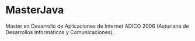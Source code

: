 # MasterJava
Master en Desarrollo de Aplicaciones de Internet ADICO 2006 (Asturiana de Desarrollos Informáticos y Comunicaciones).
